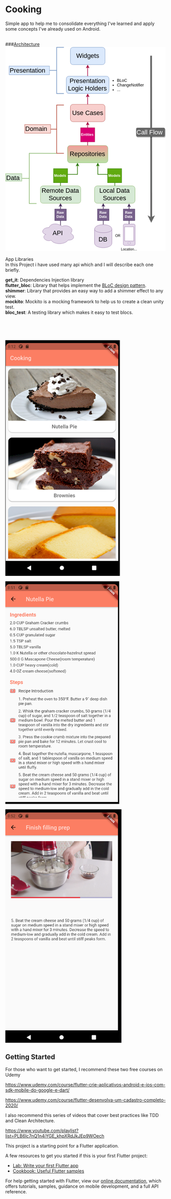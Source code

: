 # Cooking

Simple app to help me to consolidate everything I've learned and apply some concepts I've already used on Android. 
<br/>
<br/>


###[Architecture](https://github.com/ResoCoder/flutter-tdd-clean-architecture-course)
<br/>
![Screenshot](architecture-proposal.png) 


App Libraries 
<br/>
In this Project i have used many api which and I will describe each one briefly.

**get_it**: Dependencies Injection library  
**flutter_bloc**: Library that helps implement the [BLoC design pattern](https://www.didierboelens.com/2018/08/reactive-programming-streams-bloc/).  
**shimmer**: Library that provides an easy way to add a shimmer effect to any view.  
**mockito**: Mockito is a mocking framework to help us to create a clean unity test.  
**bloc_test**: A testing library which makes it easy to test blocs.  
  
<br/>
<br/>
<br/>

![Screenshot](home.png) 

![Screenshot](recipe.png) 

![Screenshot](recipe_video.png)


## Getting Started


For those who want to get started, I recommend these two free courses on Udemy 

https://www.udemy.com/course/flutter-crie-aplicativos-android-e-ios-com-sdk-mobile-do-google-e-dart/

https://www.udemy.com/course/flutter-desenvolva-um-cadastro-completo-2020/


I also recommend this series of videos that cover best practices like TDD and Clean Architecture.

https://www.youtube.com/playlist?list=PLB6lc7nQ1n4iYGE_khpXRdJkJEp9WOech



This project is a starting point for a Flutter application.

A few resources to get you started if this is your first Flutter project:

- [Lab: Write your first Flutter app](https://flutter.dev/docs/get-started/codelab)
- [Cookbook: Useful Flutter samples](https://flutter.dev/docs/cookbook)

For help getting started with Flutter, view our
[online documentation](https://flutter.dev/docs), which offers tutorials,
samples, guidance on mobile development, and a full API reference.

